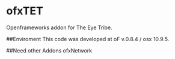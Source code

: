 ofxTET
======

Openframeworks addon for The Eye Tribe.

##Enviroment
This code was developed at oF v.0.8.4 / osx 10.9.5.

##Need other Addons
ofxNetwork

